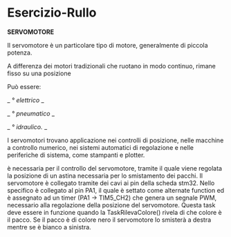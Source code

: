 # Esercizio-Rullo


**SERVOMOTORE**

Il servomotore è un particolare tipo di motore, generalmente di piccola potenza. 

A differenza dei motori tradizionali che ruotano in modo continuo, rimane fisso su una posizione

Può essere:

  _ _° elettrico_ _
  
  _ _° pneumatico_ _
  
  _ _° idraulico._ _
  
  

I servomotori trovano applicazione nei controlli di posizione,
nelle macchine a controllo numerico, 
nei sistemi automatici di regolazione e nelle periferiche di sistema, 
come stampanti e plotter.




è necessaria per il controllo del servomotore, tramite il quale viene regolata la posizione di un astina necessaria per lo smistamento dei pacchi. Il servomotore è collegato tramite dei cavi ai pin della scheda stm32. Nello specifico è collegato al pin PA1, il quale  è settato come alternate function ed è assegnato ad un timer (PA1 -> TIM5_CH2) che genera un segnale PWM, necessario alla regolazione della posizione del servomotore. Questa task deve essere in funzione quando la TaskRilevaColore() rivela di che colore è il  pacco. Se il pacco è di colore nero il servomotore lo smisterà a destra mentre se è bianco a sinistra.
 
